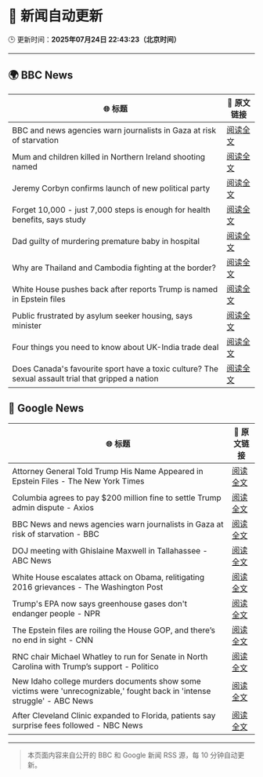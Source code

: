 # 🧠 新闻自动更新

🕒 更新时间：**2025年07月24日 22:43:23（北京时间）**

---

## 🌍 BBC News

| 🌐 标题 | 🔗 原文链接 |
|--------|-------------|
| BBC and news agencies warn journalists in Gaza at risk of starvation | [阅读全文](https://www.bbc.com/news/articles/c8j1j7n72ywo) |
| Mum and children killed in Northern Ireland shooting named | [阅读全文](https://www.bbc.com/news/articles/c9vrw3xd77jo) |
| Jeremy Corbyn confirms launch of new political party | [阅读全文](https://www.bbc.com/news/articles/cdeze706jw8o) |
| Forget 10,000 - just 7,000 steps is enough for health benefits, says study | [阅读全文](https://www.bbc.com/news/articles/cx238lgy3pwo) |
| Dad guilty of murdering premature baby in hospital | [阅读全文](https://www.bbc.com/news/articles/c7vr282v15vo) |
| Why are Thailand and Cambodia fighting at the border? | [阅读全文](https://www.bbc.com/news/articles/cdjxje2pje1o) |
| White House pushes back after reports Trump is named in Epstein files | [阅读全文](https://www.bbc.com/news/articles/cwyq921zqqzo) |
| Public frustrated by asylum seeker housing, says minister | [阅读全文](https://www.bbc.com/news/articles/c0rvr84l2jzo) |
| Four things you need to know about UK-India trade deal | [阅读全文](https://www.bbc.com/news/articles/c99p2mlyep5o) |
| Does Canada's favourite sport have a toxic culture? The sexual assault trial that gripped a nation | [阅读全文](https://www.bbc.com/news/articles/cdxv71v5lq2o) |

## 📰 Google News

| 🌐 标题 | 🔗 原文链接 |
|--------|-------------|
| Attorney General Told Trump His Name Appeared in Epstein Files - The New York Times | [阅读全文](https://news.google.com/rss/articles/CBMigwFBVV95cUxPT3d6RVJKdHZjRFNLdTVYdzlKa2gxRllwZHFHamRCb1BoMVR2S3M1NERVbDBBcXdwSmtaLXo4NVQzcm56c01wN0lUc3NRdzRqYzk1eFNIR1RXVWFuaUNkMFk2bVZOalptdVc2M1lrUXFNX2ktUHF6VmpqQkNKdjJnWU5FQQ?oc=5) |
| Columbia agrees to pay $200 million fine to settle Trump admin dispute - Axios | [阅读全文](https://news.google.com/rss/articles/CBMid0FVX3lxTE10RktwMm1zR2p1dC1ScDZ5YUFaMXdJa3RyUy13VUFuQUdYMXBLY1ZqRGp6aTlrWVh6MDJzMG1XTzNJQUN3NG84OTJ0dVcyUXZsSmlYeFNJLXA5MVV1TG5RZV9QTWtSQVJ5dkVlMlp6Y3o4a3ZNRWtR?oc=5) |
| BBC News and news agencies warn journalists in Gaza at risk of starvation - BBC | [阅读全文](https://news.google.com/rss/articles/CBMiWkFVX3lxTE1nUi1naXRab0QtVkpHV3ItQjlLaE5zVmRiUHFDUHpkZzJJN0d1bnJtZlcybWVHTDZPWlRKWHlfZXdPRlN0YnJJWjA0S3JjMXhEYThZbURoYTFSUdIBX0FVX3lxTE85MFRrWjQ1TDlKc1V1eTZVT2hlTEphc0lTUXpwSnl3MVg3TUpwXzA5cnY2Vl9rV3NqRGY3dTE4VGt5b3lwR0JYUHZZZjhNOGFRUkxrSjMtMlcyYm05d0xF?oc=5) |
| DOJ meeting with Ghislaine Maxwell in Tallahassee - ABC News | [阅读全文](https://news.google.com/rss/articles/CBMiowFBVV95cUxPRWFhWFMtbjRRcEZoemJqVlFEc3hCNWRJaTI0SC1hNmFFbExQYlExRmJteUJLQ2cwM2kySEFwWU9OMVlhWURIdk1FLTEtcUlMZklfcTd4M1ppOU1maTd1R1dFdHRteEZYVE5yOUNRWVhldTRXN1VObVc0bVU0UjVMR21IUVp6QWthWEZuRkJRLXJ0dkJ1dEcybTdRUFdEVDM2ZG1v0gGoAUFVX3lxTE1sN0VEeDdLU0NZUFhtaEI1VEItM21xWHZRWEZaNDJhTk9YU1dCWjdfYzBaXzdPSGJfcXVFQnctN1lERDJKRHh2R282S3RRckNvYzJiS1pEb2x2Z2l0YmZDZ0daOUstWVJWby16VU5sSzdFT3FmQmVPaU1DX0ZDekFYUktiRWtNTmpPeGswTE9SYVZ4QzZ1dnlNTldtazlxSXQyVHhjd3BQUw?oc=5) |
| White House escalates attack on Obama, relitigating 2016 grievances - The Washington Post | [阅读全文](https://news.google.com/rss/articles/CBMinAFBVV95cUxQX2JOVUoxXzk2cTFqdE1EUkNGZ0tDdld4RVcyOE9VeGRCeWtRNUhyT05YMXdtN1dqbVdEM1loVFNHRkFiNHRpMmtRemRHZ3RCeWpFc1NDdDF5ckJ0MEZHUGpvTnZwSFN0M1o3WEw2RVhONTExWTRsV01kRXBOTnNTeWRVUVdtYXMzQ0NLb0lXUEtLcEVZMV9GRlJpT3M?oc=5) |
| Trump's EPA now says greenhouse gases don't endanger people - NPR | [阅读全文](https://news.google.com/rss/articles/CBMieEFVX3lxTFAzMVJPUDFFM0Jma1RDYS0yZkMxRG5Ma3FXNGFoU0NNSlN5eEpMbGE3b3ZEQ18xRmYtUDhOekdoOW9RTzRQQjhqYUxIQVlZOU9Xb2ktQUJ4elM3S200SW9WeE1qWWJncEtxQ2FMU2Y2aFJGdHphbUNHMQ?oc=5) |
| The Epstein files are roiling the House GOP, and there’s no end in sight - CNN | [阅读全文](https://news.google.com/rss/articles/CBMie0FVX3lxTE5rQ3JscVBMSS0xamJtMmh0WDFGQTRwX2l4cGVnSWhJekFqRVlwV1ZwMm9BazUwRW14NUlLYnE2cHFZTUlVOWhYRnRsd1c5ZUw2bFhyUXUwTmR4UnNVc1VGZVk4RU1zVWE4MjhDS0N3MFZuMmdEZnFLaXNyb9IBgAFBVV95cUxNUnNic0FiRG1zV2FyVHNaRndtY2VUWnJ4TE5KWXNFMlpRU2gtTnZDckRKOEN2MVJFeENYLWptTkljc3pBR3FnbzdqekQyNzFhTGNlMHRlYmx4NWtITjZQbmFaWmFLV0QzOW1FQzNzRG51WVE0Q0owM013SHlDTEZfMg?oc=5) |
| RNC chair Michael Whatley to run for Senate in North Carolina with Trump’s support - Politico | [阅读全文](https://news.google.com/rss/articles/CBMijgFBVV95cUxQRVZpSGo1ZW9JNFdyT3lQTUJ1TDB5bWtwRE5QSjhlMVNOWFFJMDZQTzVyZmZZbXJLZ3dJTlZJeVl6bkZoY2VhckM4VnFmbjAtZjJTOW9UamJBeXkyU2Q0ZWJMYy1YZU1nYmg0b0ZKc0VFeDZIX01iUmtnNkRwSVNlNkp2Si04QUZ2NnFJTmZR?oc=5) |
| New Idaho college murders documents show some victims were 'unrecognizable,' fought back in 'intense struggle' - ABC News | [阅读全文](https://news.google.com/rss/articles/CBMinwFBVV95cUxPTGxYU1Q2eURLVnZkVmJHaWdLVzVSdHRDM3ZZNnJXbzdUTjE4MHY4WmdrSFJlbng3c05FSEJWcm56ejYwanlWcWpIOXBGY3VOZzBSZ1NaM3FmU1EtazJqWElyNUxfTXoxS1FUUWxwRDU1NE5TTVFvSE5Pei1EWTlua3pkb1F0NHV2MFhWa2VjRkVXU3U3V3gzLVMtaktpRkHSAaQBQVVfeXFMT0M5dE9SMEVSUWx1bWdDdlNLMWN3RnBhYzlVUlNvck1OVXpyZ2EwNi1XcEVVVHNzM0RmOW4tUnN5VmktdDJLeWEybE1Rai1rZGpHZGpzWF82c1dCbWlXN0dTQnlHcHlLYmJFb1hCWkdnaHN0Tk5TVFIxZGNaWGVmZ05TVjQwTXdoT0ZCR2xvNVkwSEFOSGRSbG5TNzlKeGxwWVZ5SEk?oc=5) |
| After Cleveland Clinic expanded to Florida, patients say surprise fees followed - NBC News | [阅读全文](https://news.google.com/rss/articles/CBMiowFBVV95cUxPM3JveHNETzByTVZCMkxyWmxPVlJyZ1pwbDBuZ1BqTk1FUXVXMHZ6VmVRc1J2VWZ6MDlqMVpPcmZMTWFXTHJ3M2VxeFN1OWF4UnUxb1hSOExZQ25ZVHZzM0Y3c0daWkgxU0Z5Z2tSa2tENWVFTm4wb3hJR0w3UkhwMjd5VksyX3NkUDFZbktRZnhYYlpaaUswYktwaUUtbG1ibzJ30gFWQVVfeXFMUE5XMjRlNHBFbGRKWk1ORXRVYUM1ZTNnMVJqaS1vOHRoWV9sSGhsSEJNeWlxM1lvb0RyeE1sbHlEMm1ZMzE3Q3laU04xZlhtR2RnbktIa0E?oc=5) |

---
> 本页面内容来自公开的 BBC 和 Google 新闻 RSS 源，每 10 分钟自动更新。